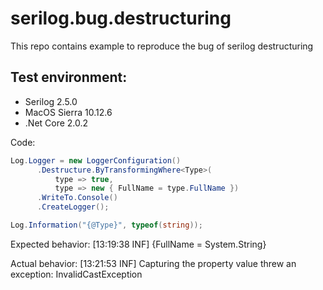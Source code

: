 # serilog.bug.destructuring
This repo contains example to reproduce the bug of serilog destructuring

## Test environment:
- Serilog 2.5.0
- MacOS Sierra 10.12.6
- .Net Core 2.0.2

Code:
```csharp
Log.Logger = new LoggerConfiguration()
      .Destructure.ByTransformingWhere<Type>(
          type => true, 
          type => new { FullName = type.FullName })
      .WriteTo.Console()
      .CreateLogger();

Log.Information("{@Type}", typeof(string));
```

Expected behavior:
[13:19:38 INF] {FullName = System.String}

Actual behavior:
[13:21:53 INF] Capturing the property value threw an exception: InvalidCastException

